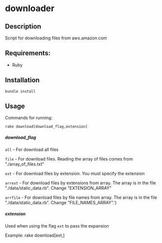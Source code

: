 # downloader

## Description

Script for downloading files from aws.amazon.com

## Requirements:

* Ruby

## Installation

```bundle install```

## Usage

Commands for running:

```rake download[download_flag,extension] ```

##### download_flag

```all``` - For download all files

```file``` - For download files. Reading the array of files comes from "./array_of_files.txt"

```ext``` - For download files by extension.  You must specify the extension

```arrext``` -  For download files by extensions from array.
The array is in the file "./data/static_data.rb". Change "EXTENSION_ARRAY"

```arrfile``` -  For download files by file names from array. The array is in the file "./data/static_data.rb".
Change "FILE_NAMES_ARRAY".')

##### extension

Used when using the flag ```ext``` to pass the expansion

Example: rake download[ext,<extension>]
